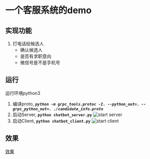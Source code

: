 # 一个客服系统的demo

## 实现功能
1. 打电话给候选人
    * 确认候选人
    * 是否有求职意向
    * 微信号是不是手机号
    
## 运行
运行环境python3
1. 编译proto, ***``python -m grpc_tools.protoc -I. --python_out=. --grpc_python_out=. ./candidate_info.proto``***
2. 启动Server, **``python chatbot_server.py``**
![start server](./img/chatbot_server.gif)
3. 启动Client, **``python chatbot_client.py``**
![start client](./img/chatbot_client.gif)

## 效果
[效果](./img/chatbot_dialog.gif)